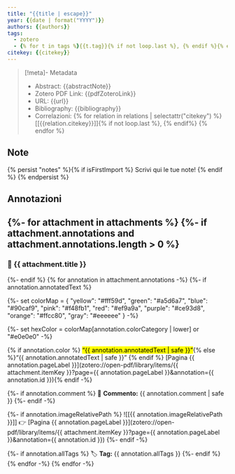 ```yaml
---
title: "{{title | escape}}"
year: {{date | format("YYYY")}}
authors: {{authors}}
tags: 
  - zotero
  - {% for t in tags %}{{t.tag}}{% if not loop.last %}, {% endif %}{% endfor %}
citekey: {{citekey}}
---
```

 
> [!meta]- Metadata
> - Abstract: {{abstractNote}}
> - Zotero PDF Link: {{pdfZoteroLink}}
> - URL: {{url}}
> - Bibliography: {{bibliography}}
> - Correlazioni: {% for relation in relations | selectattr("citekey") %} [[{{relation.citekey}}]]{% if not loop.last %}, {% endif%} {% endfor %}


## Note
{% persist "notes" %}{% if isFirstImport %}
Scrivi qui le tue note!
{% endif %}
{% endpersist %}


## Annotazioni
{%- for attachment in attachments %}
{%- if attachment.annotations and attachment.annotations.length > 0 %}
---
### 📄 {{ attachment.title }}
{%- endif %}
{% for annotation in attachment.annotations -%}
{%- if annotation.annotatedText %}

{%- set colorMap = {
  "yellow": "#fff59d",
  "green": "#a5d6a7",
  "blue": "#90caf9",
  "pink": "#f48fb1",
  "red": "#ef9a9a",
  "purple": "#ce93d8",
  "orange": "#ffcc80",
  "gray": "#eeeeee"
} -%}

{%- set hexColor = colorMap[annotation.colorCategory | lower] or "#e0e0e0" -%}

{% if annotation.color %}
<mark style="background-color: {{ hexColor }}">“{{ annotation.annotatedText | safe }}”</mark>{% else %}“{{ annotation.annotatedText | safe }}”
{% endif %} [Pagina {{ annotation.pageLabel }}](zotero://open-pdf/library/items/{{ attachment.itemKey }}?page={{ annotation.pageLabel }}&annotation={{ annotation.id }}){% endif -%}

{%- if annotation.comment %}
💬 **Commento:** {{ annotation.comment | safe }}
{%- endif -%}

{%- if annotation.imageRelativePath %}
![[{{ annotation.imageRelativePath }}]]
👉 [Pagina {{ annotation.pageLabel }}](zotero://open-pdf/library/items/{{ attachment.itemKey }}?page={{ annotation.pageLabel }}&annotation={{ annotation.id }})
{%- endif -%}

{%- if annotation.allTags %}
🏷️ **Tag:** {{ annotation.allTags }}
{%- endif %}
{% endfor -%}
{% endfor -%}